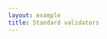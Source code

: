 ```yaml
---
layout: example
title: Standard validators
---
```

<div id="dxsurvey"></div>
<script>
    dxSurvey.Survey.templateKnockout = "../../templates/dx.survey.ko.html";
    var survey = new dxSurvey.Survey(
        {
            pages: [
                {
                    questions: [
                        { type: "multipletext", name: "pricelimit", title: "What is the... ", isRequired: true,
                        items: [{ name: "leastamount", title: "The least amount you have ever paid for a computer",
                            validators: [{ type: "numeric", minValue: 10, maxValue: 10000 }]
                        },
                            {  name: "mostamount", title: "The most amount you have ever paid for a computer",
                            validators: [{ type: "numeric", minValue: 10, maxValue: 10000 }]
                            }]
                        },
                        {
                            type: "comment", name: "firstcomputer", title: "Please tell us about your first computer", isRequired: true,
                            validators: [{type:"text", minLength:20}]
                        },

                    ]
                }
            ]
        }, document.getElementById("dxsurvey"));
    survey.onComplete.add(function (s) { document.getElementById("dxsurvey").innerHTML = "The results are: \n" + JSON.stringify(survey.data); });
</script>
